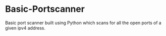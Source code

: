 # Basic-Portscanner

 Basic port scanner built using Python which scans for all the open ports of a given ipv4 address.
